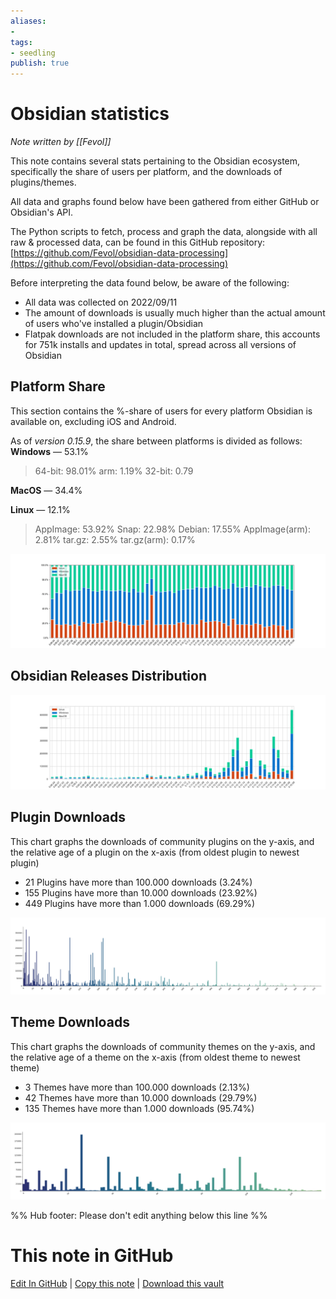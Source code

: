 ```yaml
---
aliases: 
- 
tags:
- seedling
publish: true
---
```


# Obsidian statistics
*Note written by [[Fevol]]*

This note contains several stats pertaining to the Obsidian ecosystem, specifically the share of users per platform, and the downloads of plugins/themes.

All data and graphs found below have been gathered from either GitHub or Obsidian's API. 

The Python scripts to fetch, process and graph the data, alongside with all raw & processed data, can be found in this GitHub repository: [https://github.com/Fevol/obsidian-data-processing](https://github.com/Fevol/obsidian-data-processing)

Before interpreting the data found below, be aware of the following:
- All data was collected on 2022/09/11
- The amount of downloads is usually much higher than the actual amount of users who've installed a plugin/Obsidian
- Flatpak downloads are not included in the platform share, this accounts for 751k installs and updates in total, spread across all versions of Obsidian


## Platform Share

This section contains the %-share of users for every platform Obsidian is available on, excluding iOS and Android.

As of *version 0.15.9*, the share between platforms is divided as follows:
**Windows** — 53.1%
>64-bit: 98.01%
>arm:    1.19%
>32-bit: 0.79

**MacOS** — 34.4%

**Linux** — 12.1%
>AppImage: 53.92%
>Snap: 22.98%
>Debian: 17.55%
>AppImage(arm): 2.81%
>tar.gz: 2.55%
>tar.gz(arm): 0.17%

![Releases stats](https://raw.githubusercontent.com/Fevol/obsidian-data-processing/master/images/releases-platform-share.png)


## Obsidian Releases Distribution

![Releases stats](https://raw.githubusercontent.com/Fevol/obsidian-data-processing/master/images/releases-full.png)



## Plugin Downloads

This chart graphs the downloads of community plugins on the y-axis, and the relative age of a plugin on the x-axis (from oldest plugin to newest plugin)

- 21 Plugins have more than 100.000 downloads (3.24%)
- 155 Plugins have more than 10.000 downloads (23.92%)
- 449 Plugins have more than 1.000 downloads (69.29%)

![Plugin downloads](https://raw.githubusercontent.com/Fevol/obsidian-data-processing/master/images/plugins-chronological.png)



## Theme Downloads

This chart graphs the downloads of community themes on the y-axis, and the relative age of a theme on the x-axis (from oldest theme to newest theme)

- 3 Themes have more than 100.000 downloads (2.13%)
- 42 Themes have more than 10.000 downloads (29.79%)
- 135 Themes have more than 1.000 downloads (95.74%)

![Theme downloads](https://raw.githubusercontent.com/Fevol/obsidian-data-processing/master/images/themes-chronological.png)

%% Hub footer: Please don't edit anything below this line %%

# This note in GitHub

<span class="git-footer">[Edit In GitHub](https://github.dev/obsidian-community/obsidian-hub/blob/main/04%20-%20Guides%2C%20Workflows%2C%20%26%20Courses/Guides/Obsidian%20ecosystem%20statistics.md "git-hub-edit-note") | [Copy this note](https://raw.githubusercontent.com/obsidian-community/obsidian-hub/main/04%20-%20Guides%2C%20Workflows%2C%20%26%20Courses/Guides/Obsidian%20ecosystem%20statistics.md "git-hub-copy-note") | [Download this vault](https://github.com/obsidian-community/obsidian-hub/archive/refs/heads/main.zip "git-hub-download-vault") </span>
